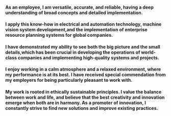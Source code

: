 
#### As an employee, I am versatile, accurate, and reliable, having a deep understanding of broad concepts and detailed implementation. 
#### I apply this know-how in electrical and automation technology, machine vision system development,and the implementation of enterprise resource planning systems for global companies. 
#### I have demonstrated my ability to see both the big picture and the small details,which has been crucial in developing the operations of world-class companies and implementing high-quality systems and projects.

#### I enjoy working in a calm atmosphere and a relaxed environment, where my performance is at its best. I have received special commendation from my employers for being particularly pleasant to work with.

#### My work is rooted in ethically sustainable principles. I value the balance between work and life, and believe that the best creativity and innovation emerge when both are in harmony. As a promoter of innovation, I constantly strive to find new solutions and improve existing practices.
